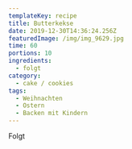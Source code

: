 ```yaml
---
templateKey: recipe
title: Butterkekse
date: 2019-12-30T14:36:24.256Z
featuredImage: /img/img_9629.jpg
time: 60
portions: 10
ingredients:
  - folgt
category:
  - cake / cookies
tags:
  - Weihnachten
  - Ostern
  - Backen mit Kindern
---
```


Folgt
